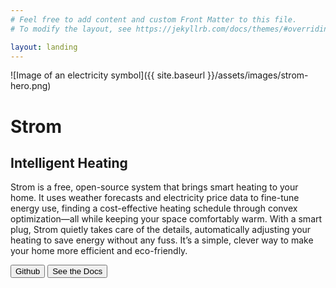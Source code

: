 ```yaml
---
# Feel free to add content and custom Front Matter to this file.
# To modify the layout, see https://jekyllrb.com/docs/themes/#overriding-theme-defaults

layout: landing
---
```


![Image of an electricity symbol]({{ site.baseurl }}/assets/images/strom-hero.png)

# Strom

## Intelligent Heating

Strom is a free, open-source system that brings smart heating to your home. It uses weather forecasts and electricity price data to fine-tune energy use, finding a cost-effective heating schedule through convex optimization—all while keeping your space comfortably warm. With a smart plug, Strom quietly takes care of the details, automatically adjusting your heating to save energy without any fuss. It’s a simple, clever way to make your home more efficient and eco-friendly.

<button class="custom2-button" onclick="window.location.href='https://github.com/Bloodwing1/Strom'">Github</button>
<button class="custom-button" onclick="window.location.href='{{ site.baseurl }}/getting-started'">See the Docs</button>
